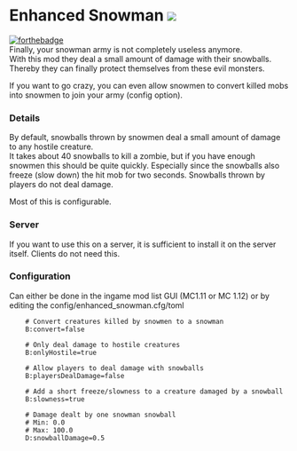 Enhanced Snowman [![](http://cf.way2muchnoise.eu/versions/enhancedsnowman.svg)](https://minecraft.curseforge.com/projects/enhancedsnowman)
============================================
[![forthebadge](http://forthebadge.com/images/badges/made-with-crayons.svg)](https://maxanier.de)  
Finally, your snowman army is not completely useless anymore.  
With this mod they deal a small amount of damage with their snowballs.  
Thereby they can finally protect themselves from these evil monsters.  

If you want to go crazy, you can even allow snowmen to convert killed mobs into snowmen to join your army (config option).

### Details
By default, snowballs thrown by snowmen deal a small amount of damage to any hostile creature.  
It takes about 40 snowballs to kill a zombie, but if you have enough snowmen this should be quite quickly.
Especially since the snowballs also freeze (slow down) the hit mob for two seconds.
Snowballs thrown by players do not deal damage. 

Most of this is configurable.

### Server
If you want to use this on a server, it is sufficient to install it on the server itself. Clients do not need this.

### Configuration
Can either be done in the ingame mod list GUI (MC1.11 or MC 1.12) or by editing the config/enhanced_snowman.cfg/toml

```
    # Convert creatures killed by snowmen to a snowman
    B:convert=false

    # Only deal damage to hostile creatures
    B:onlyHostile=true

    # Allow players to deal damage with snowballs
    B:playersDealDamage=false

    # Add a short freeze/slowness to a creature damaged by a snowball
    B:slowness=true

    # Damage dealt by one snowman snowball
    # Min: 0.0
    # Max: 100.0
    D:snowballDamage=0.5
```
